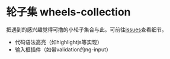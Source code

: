 # 轮子集 wheels-collection

把遇到的感兴趣觉得可撸的小轮子集合与此。可前往[issues](https://github.com/linesh-simplicity/wheels-collection/issues)查看细节。

* 代码语法高亮（如highlightjs等实现）
* 输入框插件（如带validation的ng-input）
